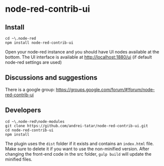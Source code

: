 # node-red-contrib-ui

## Install

```
cd ~\.node-red
npm install node-red-contrib-ui
```

Open your node-red instance and you should have UI nodes available at the bottom.
The UI interface is available at <http://localhost:1880/ui> (if default node-red settings are used)

## Discussions and suggestions
There is a google group: <https://groups.google.com/forum/#!forum/node-red-contrib-ui>

## Developers

```
cd ~\.node-red\node-modules
git clone https://github.com/andrei-tatar/node-red-contrib-ui.git
cd node-red-contrib-ui
npm install
```
The plugin uses the ```dist``` folder if it exists and contains an ```index.html``` file. Make sure to delete it if you want to use the non-minified version.
After changing the front-end code in the src folder, ```gulp build``` will update the minified files.
